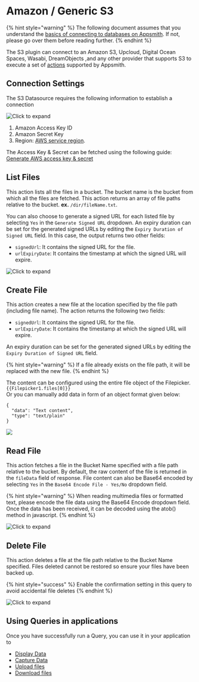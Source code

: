 # Amazon / Generic S3

{% hint style="warning" %}
The following document assumes that you understand the [basics of connecting to databases on Appsmith](../core-concepts/connecting-to-data-sources/connecting-to-databases.md). If not, please go over them before reading further.
{% endhint %}

The S3 plugin can connect to an Amazon S3, Upcloud, Digital Ocean Spaces, Wasabi, DreamObjects ,and any other provider that supports S3 to execute a set of [actions](../core-concepts/writing-code/appsmith-framework.md) supported by Appsmith.

## Connection Settings

The S3 Datasource requires the following information to establish a connection

![Click to expand](../.gitbook/assets/amazon\_s3\_create\_datasource.png)

1. Amazon Access Key ID
2. Amazon Secret Key
3. Region: [AWS service region](https://docs.aws.amazon.com/general/latest/gr/rande.html).

The Access Key & Secret can be fetched using the following guide: [Generate AWS access key & secret](https://docs.aws.amazon.com/general/latest/gr/aws-sec-cred-types.html#access-keys-and-secret-access-keys)

## List Files

This action lists all the files in a bucket. The bucket name is the bucket from which all the files are fetched. This action returns an array of file paths relative to the bucket. **ex.** `/dir/fileName.txt`.

You can also choose to generate a signed URL for each listed file by selecting `Yes` in the `Generate Signed URL` dropdown. An expiry duration can be set for the generated signed URLs by editing the `Expiry Duration of Signed URL` field. In this case, the output returns two other fields:

* `signedUrl`: It contains the signed URL for the file.
* `urlExpiryDate`: It contains the timestamp at which the signed URL will expire.

![Click to expand](../.gitbook/assets/amazon\_s3\_list\_query.png)

## Create File

This action creates a new file at the location specified by the file path (including file name). The action returns the following two fields:

* `signedUrl`: It contains the signed URL for the file.
* `urlExpiryDate`: It contains the timestamp at which the signed URL will expire.

An expiry duration can be set for the generated signed URLs by editing the `Expiry Duration of Signed URL` field.

{% hint style="warning" %}
If a file already exists on the file path, it will be replaced with the new file.
{% endhint %}

The content can be configured using the entire file object of the Filepicker. `{{Filepicker1.files[0]}}`\
Or you can manually add data in form of an object format given below:

```
{
  "data": "Text content",
  "type": "text/plain"
}
```

![](<../.gitbook/assets/amazon\_s3\_upload\_query\_using\_filepicker (1).png>)

## Read File

This action fetches a file in the Bucket Name specified with a file path relative to the bucket. By default, the raw content of the file is returned in the `fileData` field of response. File content can also be Base64 encoded by selecting `Yes` in the `Base64 Encode File - Yes/No` dropdown field.

{% hint style="warning" %}
When reading multimedia files or formatted text, please encode the file data using the Base64 Encode dropdown field. Once the data has been received, it can be decoded using the atob() method in javascript.
{% endhint %}

![Click to expand](../.gitbook/assets/amazon\_s3\_read\_query.png)

## Delete File

This action deletes a file at the file path relative to the Bucket Name specified. Files deleted cannot be restored so ensure your files have been backed up.

{% hint style="success" %}
Enable the confirmation setting in this query to avoid accidental file deletes
{% endhint %}

![Click to expand](../.gitbook/assets/amazon\_s3\_delete\_query.png)

## Using Queries in applications

Once you have successfully run a Query, you can use it in your application to

* [Display Data](../core-concepts/displaying-data-read/)
* [Capture Data](../core-concepts/capturing-data-write/)
* [Upload files](https://docs.appsmith.com/how-to-guides/how-to-upload-to-s3)
* [Download files](https://docs.appsmith.com/how-to-guides/how-to-upload-to-s3#downloading-files)
